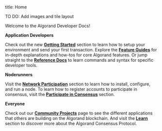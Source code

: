 title: Home

TO DO: Add images and tile layout

Welcome to the Algorand Developer Docs! 

**Application Developers**

Check out the new [**Getting Started**](./getting-started/setup.md) section to learn how to setup your environment and send your first transaction. Explore the [**Feature Guides**](./feature-guides/accounts.md) for in-depth explanations and how-tos for core Algorand features. Or jump straight to the [**Reference Docs**](./reference-docs/goal/goal.md) to learn commands and syntax for specific developer tools. 

**Noderunners**

Visit the [**Network Participation**](../docs/network-participation/run-a-node/types.md) section to learn how to install, configure, and run a node. To learn how to register accounts to participate in consensus, visit the [**Participate in Consensus**](./network-participation/participate-in-consensus/overview.md) section.

**Everyone**

Check out our [**Community Projects**](./community.md) page to see the different applications that others are building on the Algorand blockchain. And visit the [**Learn**](./learn/algorand_consensus.md) section to discover more about the Algorand Consensus Protocol.

